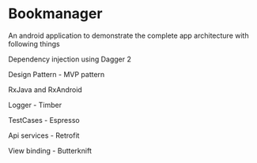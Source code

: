 # Bookmanager

An android application to demonstrate the complete app architecture with following things

Dependency injection using Dagger 2

Design Pattern - MVP pattern

RxJava and RxAndroid

Logger - Timber

TestCases - Espresso

Api services - Retrofit

View binding - Butterknift
